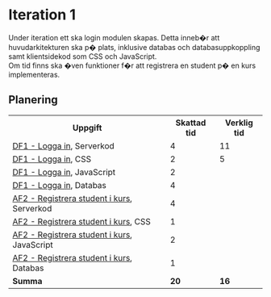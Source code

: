 # Iteration 1
Under iteration ett ska login modulen skapas. Detta inneb�r att 
huvudarkitekturen ska p� plats, inklusive databas och 
databasuppkoppling samt klientsidekod som CSS och JavaScript.    
Om tid finns ska �ven funktioner f�r att registrera en student p� 
en kurs implementeras.

## Planering
<table>
    <tr>
        <th>Uppgift</th>
        <th>Skattad tid</th>
        <th>Verklig tid</th>
    </tr>
    <tr>
        <td><a href="../Documentation/Krav/DF1-Logga-in.md">DF1 - Logga in</a>, Serverkod</td>
        <td>4</td>
        <td>11</td>
    </tr>
    <tr>
        <td><a href="../Documentation/Krav/DF1-Logga-in.md">DF1 - Logga in</a>, CSS</td>
        <td>2</td>
        <td>5</td>
    </tr>
    <tr>
        <td><a href="../Documentation/Krav/DF1-Logga-in.md">DF1 - Logga in</a>, JavaScript</td>
        <td>2</td>
        <td></td>
    </tr>
    <tr>
        <td><a href="../Documentation/Krav/DF1-Logga-in.md">DF1 - Logga in</a>, Databas</td>
        <td>4</td>
        <td></td>
    </tr>
        <td><a href="../Documentation/Krav/AF2-Registrera-student-i-kurs.md">AF2 - Registrera student i kurs</a>, Serverkod</td>
        <td>4</td>
        <td></td>
    <tr>
    </tr>
        <td><a href="../Documentation/Krav/AF2-Registrera-student-i-kurs.md">AF2 - Registrera student i kurs</a>, CSS</td>
        <td>1</td>
        <td></td>
    <tr>
    </tr>
        <td><a href="../Documentation/Krav/AF2-Registrera-student-i-kurs.md">AF2 - Registrera student i kurs</a>, JavaScript</td>
        <td>2</td>
        <td></td>
    <tr>
    </tr>
        <td><a href="../Documentation/Krav/AF2-Registrera-student-i-kurs.md">AF2 - Registrera student i kurs</a>, Databas</td>
        <td>1</td>
        <td></td>
    <tr>
    <tr>
        <td><b>Summa</b></td>
        <td><b>20</b></td>
        <td><b>16</b></td>
    </tr>
</table>